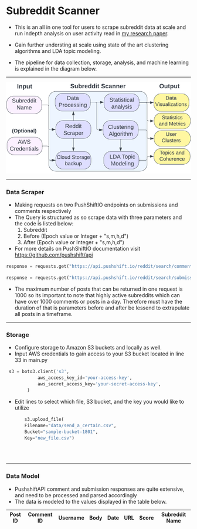 ﻿# Subreddit Scanner 
 
- This is an all in one tool for users to scrape subreddit data at scale and run indepth analysis on user activity read in [my research paper](https://github.com/arzhangv/SubredditScanner/blob/main/SubredditScanner_Report.pdf).

- Gain further understing at scale using state of the art clustering algorithms and LDA topic modeling. 

- The pipeline for data collection, storage, analysis, and machine learning is explained in the diagram below.
&nbsp;
&nbsp;


***
<p align="center">
  <img src="https://github.com/arzhangv/SubredditScanner/blob/main/DiagramV3.png" />
</p>

***

### Data Scraper
- Making requests on two PushShiftIO endpoints on submissions and comments respectively 
- The Query is structured as so scrape data with three parameters and the code is listed below: 
  1. Subreddit 
  2. Before (Epoch value or Integer + "s,m,h,d")
  3. After (Epoch value or Integer + "s,m,h,d")
- For more details on PushShiftIO documentation visit https://github.com/pushshift/api
```python
response = requests.get("https://api.pushshift.io/reddit/search/comment/?after="+ epoch_before +"&before=" + epoch_after +"&subreddit="+subreddit + "&size=1000")

```
```python
response = requests.get("https://api.pushshift.io/reddit/search/submission/?after="+ epoch_before +"&before=" + epoch_after +"&subreddit="+subreddit + "&size=1000")

```
- The maximum number of posts that can be returned in one request is 1000 so its important to note that highly active subreddits which can have over 1000 comments or posts in a day. Therefore must have the duration of that is parameters before and after be lessend to extrapulate all posts in a timeframe. 
***
### Storage
- Configure storage to Amazon S3 buckets and locally as well. 
&nbsp;
&nbsp;
- Input AWS credentials to gain access to your S3 bucket located in line 33 in main.py

```python
 s3 = boto3.client('s3',
            aws_access_key_id='your-access-key',
            aws_secret_access_key='your-secret-access-key',
        )
```

- Edit lines to select which file, S3 bucket, and the key you would like to utilize
&nbsp;
&nbsp;
```python
       s3.upload_file(
       Filename="data/send_a_certain.csv",
       Bucket="sample-bucket-1801",
       Key="new_file.csv")
     
```
&nbsp;
&nbsp;
*** 
### Data Model 

- PushshiftAPI comment and submission responses are quite extensive, and need to be processed and parsed accordingly 
- The data is modeled to the values displayed in the table below. 

Post ID | Comment ID | Username | Body | Date | URL | Score | Subreddit Name |
--- | --- | --- | --- | --- | ---  | --- | --- | 


